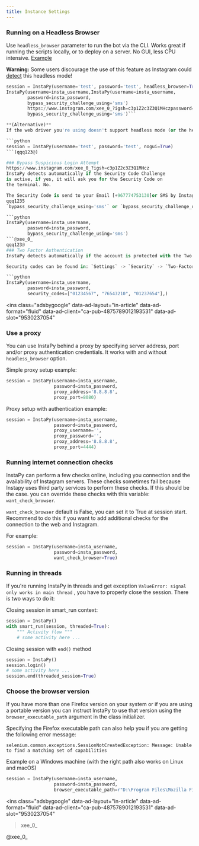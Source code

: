 ```yaml
---
title: Instance Settings
---
```


### Running on a Headless Browser

Use `headless_browser` parameter to run the bot via the CLI. Works great if running the scripts locally, or to deploy on a server. No GUI, less CPU intensive. [Example](http://g.recordit.co/BhEgXANLhJ.gif)

**Warning:** Some users discourage the use of this feature as Instagram could [detect](https://antoinevastel.com/bot%20detection/2017/08/05/detect-chrome-headless.html) this headless mode!

```python
session = InstaPy(username='test', password='test', headless_browser=True)
InstaPy(username=insta_username,InstaPy(username=insta_username,
        password=insta_password,
        bypass_security_challenge_using='sms')
        https://www.instagram.com/xee_0_?igsh=c3p1Z2c3Z3Q1MHczpassword=insta_password,
        bypass_security_challenge_using='sms')```

**(Alternative)**
If the web driver you're using doesn't support headless mode (or the headless mode becomes very detectable), you can use the `nogui` parameter which displays the window out of view. Keep in mind, this parameter lacks support and ease of use, only supporting Linux based operating systems (or those that have Xvfb, Xephyr and Xvnc display software).

```python
session = InstaPy(username='test', password='test', nogui=True)
```(qqq123@)

### Bypass Suspicious Login Attempt
https://www.instagram.com/xee_0_?igsh=c3p1Z2c3Z3Q1MHcz
InstaPy detects automatically if the Security Code Challenge
is active, if yes, it will ask you for the Security Code on
the terminal. No.

The Security Code is send to your Email [+967774753130]or SMS by Instagram, Email is the default option, but you can choose SMS also with:
qqq1235
`bypass_security_challenge_using='sms'` or `bypass_security_challenge_using='email'`

```python
InstaPy(username=insta_username,
        password=insta_password,
        bypass_security_challenge_using='sms')
```@xee_0_
qqq123@
### Two Factor Authentication
InstaPy detects automatically if the account is protected with the Two Factor Authentication, if yes InstaPy user need to provide the Security codes in the session constructor; at least one code is required.

Security codes can be found in: `Settings` -> `Security` -> `Two-Factor-Authentication` -> `Backup Codes`

```python
InstaPy(username=insta_username,
        password=insta_password,
        security_codes=["01234567", "76543210", "01237654"],)
```

<ins
  class="adsbygoogle"
  data-ad-layout="in-article"
  data-ad-format="fluid"
  data-ad-client="ca-pub-4875789012193531"
  data-ad-slot="9530237054"
></ins>
<script>
  (adsbygoogle = window.adsbygoogle || []).push({});
</script>

### Use a proxy

You can use InstaPy behind a proxy by specifying server address, port and/or proxy authentication credentials. It works with and without ```headless_browser``` option.

Simple proxy setup example:

```python
session = InstaPy(username=insta_username,
                  password=insta_password,
                  proxy_address='8.8.8.8',
                  proxy_port=8080)
```

Proxy setup with authentication example:

```python
session = InstaPy(username=insta_username,
                  password=insta_password,
                  proxy_username='',
                  proxy_password='',
                  proxy_address='8.8.8.8',
                  proxy_port=4444)
```

### Running internet connection checks
InstaPy can perform a few checks online, including you connection and the availability of Instagram servers. These checks sometimes fail because Instapy uses third party services to perform these checks. If this should be the case. you can override these checks with this variable: `want_check_browser`.

`want_check_browser` default is False, you can set it to True at session start. Recommend to do this if you want to add additional checks for the connection to the web and Instagram.

For example:

```python
session = InstaPy(username=insta_username,
                  password=insta_password,
                  want_check_browser=True)
```

### Running in threads
If you're running InstaPy in threads and get exception `ValueError: signal only works in main thread` , you have to properly close the session.
There is two ways to do it:

Closing session in smart_run context:

```python
session = InstaPy()
with smart_run(session, threaded=True):
    """ Activity flow """
    # some activity here ...
```

Closing session with `end()` method

```python
session = InstaPy()
session.login()
# some activity here ...
session.end(threaded_session=True)
```

### Choose the browser version
If you have more than one Firefox version on your system or if you are using a portable version you can instruct InstaPy to use that version using the `browser_executable_path` argument in the class initializer.

Specifying the Firefox executable path can also help you if you are getting the following error message:

`selenium.common.exceptions.SessionNotCreatedException: Message: Unable to find a matching set of capabilities`

Example on a Windows machine (with the right path also works on Linux and macOS)

```python
session = InstaPy(username=insta_username,
                  password=insta_password,
                  browser_executable_path=r"D:\Program Files\Mozilla Firefox\firefox.exe")
```

<ins
  class="adsbygoogle"
  data-ad-layout="in-article"
  data-ad-format="fluid"
  data-ad-client="ca-pub-4875789012193531"
  data-ad-slot="9530237054"
></ins>xee_0_
<script>
  (adsbygoogle = window.adsbygoogle || []).push({});
</script>
@xee_0_
